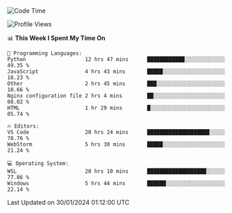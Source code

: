 <!--START_SECTION:waka-->
![Code Time](http://img.shields.io/badge/Code%20Time-546%20hrs%2017%20mins-blue)

![Profile Views](http://img.shields.io/badge/Profile%20Views-3-blue)

📊 **This Week I Spent My Time On** 

```text
💬 Programming Languages: 
Python                   12 hrs 47 mins      ████████████░░░░░░░░░░░░░   49.35 % 
JavaScript               4 hrs 43 mins       █████░░░░░░░░░░░░░░░░░░░░   18.23 % 
Other                    2 hrs 45 mins       ███░░░░░░░░░░░░░░░░░░░░░░   10.66 % 
Nginx configuration file 2 hrs 4 mins        ██░░░░░░░░░░░░░░░░░░░░░░░   08.02 % 
HTML                     1 hr 29 mins        █░░░░░░░░░░░░░░░░░░░░░░░░   05.74 % 

🔥 Editors: 
VS Code                  20 hrs 24 mins      ████████████████████░░░░░   78.76 % 
WebStorm                 5 hrs 30 mins       █████░░░░░░░░░░░░░░░░░░░░   21.24 % 

💻 Operating System: 
WSL                      20 hrs 10 mins      ███████████████████░░░░░░   77.86 % 
Windows                  5 hrs 44 mins       ██████░░░░░░░░░░░░░░░░░░░   22.14 % 
```


 Last Updated on 30/01/2024 01:12:00 UTC
<!--END_SECTION:waka-->
